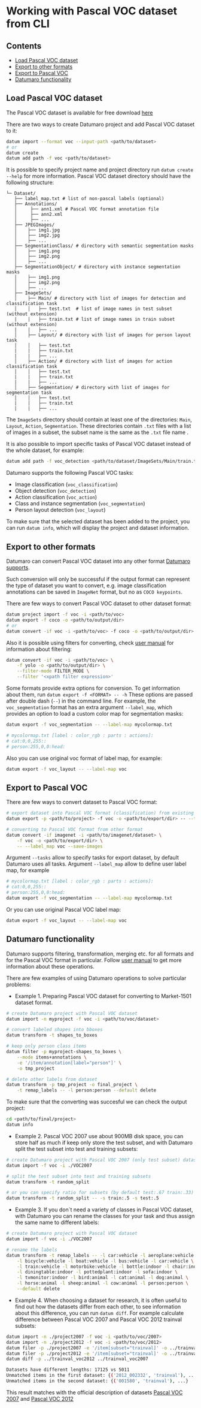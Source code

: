 # Working with Pascal VOC dataset from CLI

## Contents
- [Load Pascal VOC dataset](#load-pascal-voc-dataset)
- [Export to other formats](#export-to-other-formats)
- [Export to Pascal VOC](#export-to-pascal-vOC)
- [Datumaro functionality](#datumaro-functionality)

## Load Pascal VOC dataset
The Pascal VOC dataset is available for free download
[here](http://host.robots.ox.ac.uk/pascal/VOC/voc2012/index.html#devkit)

There are two ways to create Datumaro project and add Pascal VOC dataset to it:

``` bash
datum import --format voc --input-path <path/to/dataset>
# or
datum create
datum add path -f voc <path/to/dataset>
```

It is possible to specify project name and project directory run
`datum create --help` for more information.
Pascal VOC dataset directory should have the following structure:

<!--lint disable fenced-code-flag-->
```
└─ Dataset/
   ├── label_map.txt # list of non-pascal labels (optional)
   ├── Annotations/
   │     ├── ann1.xml # Pascal VOC format annotation file
   │     ├── ann2.xml
   │     ├── ...
   ├── JPEGImages/
   │    ├── img1.jpg
   │    ├── img2.jpg
   │    ├── ...
   ├── SegmentationClass/ # directory with semantic segmentation masks
   │    ├── img1.png
   │    ├── img2.png
   │    ├── ...
   ├── SegmentationObject/ # directory with instance segmentation masks
   │    ├── img1.png
   │    ├── img2.png
   │    ├── ...
   ├── ImageSets/
   │    ├── Main/ # directory with list of images for detection and classification task
   │    │   ├── test.txt  # list of image names in test subset  (without extension)
   |    |   ├── train.txt # list of image names in train subset (without extension)
   |    |   ├── ...
   │    ├── Layout/ # directory with list of images for person layout task
   │    │   ├── test.txt
   |    |   ├── train.txt
   |    |   ├── ...
   │    ├── Action/ # directory with list of images for action classification task
   │    │   ├── test.txt
   |    |   ├── train.txt
   |    |   ├── ...
   │    ├── Segmentation/ # directory with list of images for segmentation task
   │    │   ├── test.txt
   |    |   ├── train.txt
   |    |   ├── ...
```

The `ImageSets` directory should contain at least one of the directories:
`Main`, `Layout`, `Action`, `Segmentation`.
These directories contain `.txt` files
with a list of images in a subset, the subset name is the same as the `.txt` file name .

It is also possible to import specific tasks
of Pascal VOC dataset instead of the whole dataset,
for example:

``` bash
datum add path -f voc_detection <path/to/dataset/ImageSets/Main/train.txt>
```

Datumaro supports the following Pascal VOC tasks:
- Image classification (`voc_classification`)
- Object detection (`voc_detection`)
- Action classification (`voc_action`)
- Class and instance segmentation (`voc_segmentation`)
- Person layout detection (`voc_layout`)

To make sure that the selected dataset has been added to the project, you can run
`datum info`, which will display the project and dataset information.

## Export to other formats

Datumaro can convert Pascal VOC dataset into any other format
[Datumaro supports](../docs/user_manual.md#supported-formats).

Such conversion will only be successful if the output
format can represent the type of dataset you want to convert,
e.g. image classification annotations can be
saved in `ImageNet` format, but no as `COCO keypoints`.

There are few ways to convert Pascal VOC dataset to other dataset format:

``` bash
datum project import -f voc -i <path/to/voc>
datum export -f coco -o <path/to/output/dir>
# or
datum convert -if voc -i <path/to/voc> -f coco -o <path/to/output/dir>
```

Also it is possible using filters for converting, check
[user manual](../docs/user_manual.md#filter-project)
for information about filtering:

``` bash
datum convert -if voc -i <path/to/voc> \
    -f yolo -o <path/to/output/dir> \
    --filter-mode FILTER_MODE \
    --filter '<xpath filter expression>'
```

Some formats provide extra options for conversion.
To get information about them, run
`datum export -f <FORMAT> -- -h`
These options are passed after double dash (`--`) in the command line.
For example, the `voc_segmentation` format has an extra argument
`--label_map`, which provides an option to load a custom color map for
segmentation masks:

``` bash
datum export -f voc_segmentation -- --label-map mycolormap.txt

# mycolormap.txt [label : color_rgb : parts : actions]:
# cat:0,0,255::
# person:255,0,0:head:
```

Also you can use original voc format of label map, for example:

``` bash
datum export -f voc_layout -- --label-map voc
```

## Export to Pascal VOC

There are few ways to convert dataset to Pascal VOC format:

``` bash
# export dataset into Pascal VOC format (classification) from existing project
datum export -p <path/to/project> -f voc -o <path/to/export/dir> -- --tasks classification

# converting to Pascal VOC format from other format
datum convert -if imagenet -i <path/to/imagenet/dataset> \
    -f voc -o <path/to/export/dir> \
    -- --label_map voc --save-images
```

Argument `--tasks` allow to specify tasks for export dataset,
by default Datumaro uses all tasks.
Argument   `--label_map` allow to define user label map, for example

``` bash
# mycolormap.txt [label : color_rgb : parts : actions]:
# cat:0,0,255::
# person:255,0,0:head:
datum export -f voc_segmentation -- --label-map mycolormap.txt
```

Or you can use original Pascal VOC label map:

``` bash
datum export -f voc_layout -- --label-map voc
```

## Datumaro functionality

Datumaro supports filtering, transformation, merging etc. for all formats
and for the Pascal VOC format in particular. Follow
[user manual](../docs/user_manual.md)
to get more information about these operations.

There are few examples of using Datumaro operations to solve
particular problems:

- Example 1. Preparing Pascal VOC dataset for converting to Market-1501 dataset format.

``` bash
# create Datumaro project with Pascal VOC dataset
datum import -n myproject -f voc -i <path/to/voc/dataset>

# convert labeled shapes into bboxes
datum transform -t shapes_to_boxes

# keep only person class items
datum filter -p myproject-shapes_to_boxes \
    --mode items+annotations \
    -e '/item/annotation[label="person"]' \
    -o tmp_project

# delete other labels from dataset
datum transform -p tmp_project -o final_project \
    -t remap_labels -- -l person:person --default delete
```

To make sure that the converting was succesful we can check the output project:

```bash
cd <path/to/final/project>
datum info
```

- Example 2. Pascal VOC 2007 use about 900MB disk space, you can store half as much if keep
only store the test subset, and with Datumaro split the test subset into test
and training subsets:

```bash
# create Datumaro project with Pascal VOC 2007 (only test subset) dataset
datum import -f voc -i ./VOC2007

# split the test subset into test and training subsets
datum transform -t random_split

# or you can specify ratio for subsets (by default test:.67 train:.33)
datum transform -t random_split -- -s train:.5 -s test:.5
```

- Example 3. If you don`t need a variety of classes in Pascal VOC dataset,
with Datumaro you can rename the classes for your task and
thus assign the same name to different labels:

```bash
# create Datumaro project with Pascal VOC dataset
datum import -f voc -i ./VOC2007

# rename the labels
datum transform -t remap_labels -- -l car:vehicle -l aeroplane:vehicle \
    -l bicycle:vehicle -l boat:vehicle -l bus:vehicle -l car:vehicle \
    -l train:vehicle -l motorbike:vehicle -l bottle:indoor -l chair:indoor \
    -l diningtable:indoor -l pottedplant:indoor -l sofa:indoor \
    -l tvmonitor:indoor -l bird:animal -l cat:animal -l dog:animal \
    -l horse:animal -l sheep:animal -l cow:animal -l person:person \
    --default delete
```

- Example 4. When choosing a dataset for research, it is often useful to find out how the
datasets differ from each other, to see information about this difference, you
can run `datum diff`. For example calculate difference between Pascal VOC 2007
and Pascal VOC 2012 trainval subsets:

```bash
datum import -n ./project2007 -f voc -i <path/to/voc/2007>
datum import -n ./project2012 -f voc -i <path/to/voc/2012>
datum filer -p ./project2007 -e '/item[subset="trainval]' -o ../trainval_voc2007
datum filer -p ./project2012 -e '/item[subset="trainval]' -o ../trainval_voc2012
datum diff -p ../trainval_voc2012 ../trainval_voc2007

Datasets have different lengths: 17125 vs 5011
Unmatched items in the first dataset: {('2012_002332', 'trainval'), ...}
Unmatched items in the second dataset: {('001580', 'trainval'), ...}
```
This result matches with the official description of datasets
[Pascal VOC 2007](#http://host.robots.ox.ac.uk/pascal/VOC/voc2007/dbstats.html) and
[Pascal VOC 2012](#http://host.robots.ox.ac.uk/pascal/VOC/voc2012/dbstats.html)